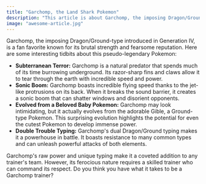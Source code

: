 ```yaml
---
title: "Garchomp, the Land Shark Pokemon"
description: "This article is about Garchomp, the imposing Dragon/Ground-type Pokemon, Read more"
image: "awesome-article.jpg"
---
```


Garchomp, the imposing Dragon/Ground-type introduced in Generation IV, is a fan favorite known for its brutal strength and fearsome reputation. Here are some interesting tidbits about this pseudo-legendary Pokemon:

- **Subterranean Terror:** Garchomp is a natural predator that spends much of its time burrowing underground. Its razor-sharp fins and claws allow it to tear through the earth with incredible speed and power.
- **Sonic Boom:** Garchomp boasts incredible flying speed thanks to the jet-like protrusions on its back. When it breaks the sound barrier, it creates a sonic boom that can shatter windows and disorient opponents.
- **Evolved from a Beloved Baby Pokemon:** Garchomp may look intimidating, but it actually evolves from the adorable Gible, a Ground-type Pokemon. This surprising evolution highlights the potential for even the cutest Pokemon to develop immense power.
- **Double Trouble Typing:** Garchomp's dual Dragon/Ground typing makes it a powerhouse in battle. It boasts resistance to many common types and can unleash powerful attacks of both elements.

Garchomp's raw power and unique typing make it a coveted addition to any trainer's team. However, its ferocious nature requires a skilled trainer who can command its respect.  Do you think you have what it takes to be a Garchomp trainer?